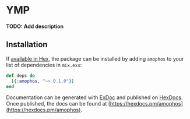 # YMP

**TODO: Add description**

## Installation

If [available in Hex](https://hex.pm/docs/publish), the package can be installed
by adding `amophos` to your list of dependencies in `mix.exs`:

```elixir
def deps do
  [{:amophos, "~> 0.1.0"}]
end
```

Documentation can be generated with [ExDoc](https://github.com/elixir-lang/ex_doc)
and published on [HexDocs](https://hexdocs.pm). Once published, the docs can
be found at [https://hexdocs.pm/amophos](https://hexdocs.pm/amophos).

